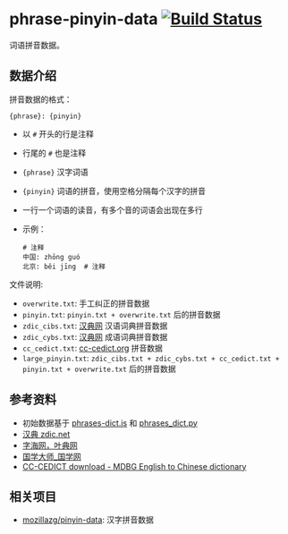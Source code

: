 # phrase-pinyin-data [![Build Status](https://travis-ci.org/mozillazg/phrase-pinyin-data.svg?branch=master)](https://travis-ci.org/mozillazg/phrase-pinyin-data)

词语拼音数据。


## 数据介绍

拼音数据的格式：

```
{phrase}: {pinyin}
```

* 以 `#` 开头的行是注释
* 行尾的 `#` 也是注释
* `{phrase}` 汉字词语
* `{pinyin}` 词语的拼音，使用空格分隔每个汉字的拼音
* 一行一个词语的读音，有多个音的词语会出现在多行
* 示例：

  ```
  # 注释
  中国: zhōng guó
  北京: běi jīng  # 注释
  ```

文件说明:

* `overwrite.txt`: 手工纠正的拼音数据
* `pinyin.txt`: `pinyin.txt + overwrite.txt` 后的拼音数据
* `zdic_cibs.txt`: [汉典网](http://www.zdic.net/) 汉语词典拼音数据
* `zdic_cybs.txt`: [汉典网](http://www.zdic.net/) 成语词典拼音数据
* `cc_cedict.txt`: [cc-cedict.org](https://cc-cedict.org/) 拼音数据
* `large_pinyin.txt`: `zdic_cibs.txt + zdic_cybs.txt + cc_cedict.txt + pinyin.txt + overwrite.txt` 后的拼音数据


## 参考资料

* 初始数据基于 [phrases-dict.js](https://github.com/hotoo/pinyin/blob/05f74496c34ccb32db1a0fd0b358a798a22a51e5/data/phrases-dict.js) 和 [phrases_dict.py](https://github.com/mozillazg/python-pinyin/blob/366de0363ff1fb9a718ce668448bea59de09a4bf/pypinyin/phrases_dict.py)
* [汉典 zdic.net](http://www.zdic.net/)
* [字海网，叶典网](http://zisea.com/)
* [国学大师_国学网](http://www.guoxuedashi.com/)
* [CC-CEDICT download - MDBG English to Chinese dictionary](http://www.mdbg.net/chindict/chindict.php?page=cc-cedict)


## 相关项目

* [mozillazg/pinyin-data](https://github.com/mozillazg/pinyin-data): 汉字拼音数据
